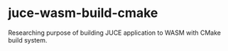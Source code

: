 # juce-wasm-build-cmake
Researching purpose of building JUCE application to WASM with CMake build system.
